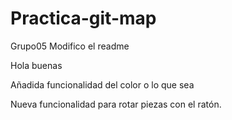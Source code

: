 # Practica-git-map
 Grupo05
Modifico el readme

Hola buenas

Añadida funcionalidad del color o lo que sea

Nueva funcionalidad para rotar piezas con el ratón.